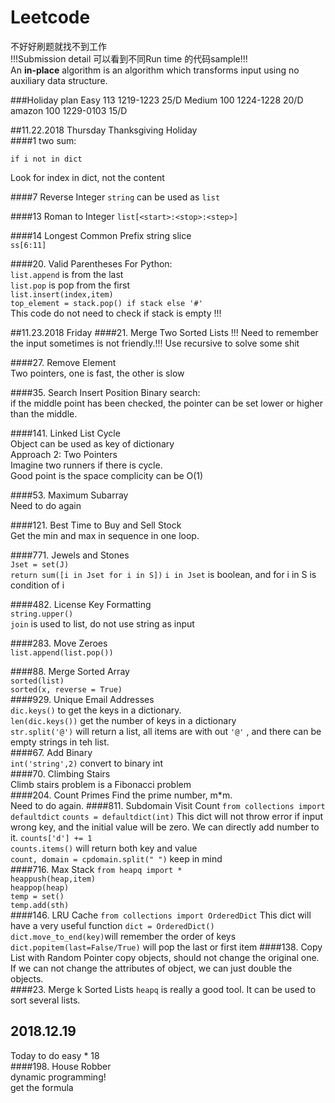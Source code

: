 # Leetcode
不好好刷题就找不到工作  
!!!Submission detail 可以看到不同Run time 的代码sample!!!  
An **in-place** algorithm is an algorithm which transforms input using no auxiliary data structure.  

###Holiday plan
Easy 113 1219-1223 25/D
Medium 100 1224-1228 20/D
amazon 100 1229-0103 15/D

##11.22.2018 Thursday Thanksgiving Holiday  
####1 two sum:

`if i not in dict`

Look for index in dict, not the content 

####7 Reverse Integer
`string` can be used as `list`

####13 Roman to Integer
`list[<start>:<stop>:<step>]`

####14 Longest Common Prefix
string slice  
`ss[6:11]`
 
####20. Valid Parentheses
For Python:  
`list.append` is from the last  
`list.pop` is pop from the first  
`list.insert(index,item)`    
`top_element = stack.pop() if stack else '#'`  
This code do not need to check if stack is empty !!!  

##11.23.2018 Friday
####21. Merge Two Sorted Lists
!!! Need to remember the input sometimes is not friendly.!!!
Use recursive to solve some shit

####27. Remove Element  
Two pointers, one is fast, the other is slow  

####35. Search Insert Position
Binary search:  
if the middle point has been checked, the pointer can be 
set lower or higher than the middle.  

####141. Linked List Cycle  
Object can be used as key of dictionary  
Approach 2: Two Pointers  
Imagine two runners if there is cycle.  
Good point is the space complicity can be O(1)  

####53. Maximum Subarray  
Need to do again  

####121. Best Time to Buy and Sell Stock  
Get the min and max in sequence in one loop.  

####771. Jewels and Stones  
`Jset = set(J)`  
`return sum([i in Jset for i in S])`
`i in Jset` is boolean, and for i in S is condition of i

####482. License Key Formatting  
`string.upper()`  
`join` is used to list, do not use string as input  

####283. Move Zeroes  
`list.append(list.pop())`  

####88. Merge Sorted Array  
`sorted(list)`  
`sorted(x, reverse = True) `  
####929. Unique Email Addresses  
`dic.keys()` to get the keys in a dictionary.  
`len(dic.keys())` get the number of keys in a dictionary  
`str.split('@')` will return a list, all items are with out `'@'` , and
there can be empty strings in teh list.  
####67. Add Binary  
`int('string',2)` convert to binary int  
####70. Climbing Stairs  
Climb stairs problem is a Fibonacci problem  
####204. Count Primes
Find the prime number, m*m.  
Need to do again.
####811. Subdomain Visit Count
`from collections import defaultdict`
`counts = defaultdict(int)`
This dict will not throw error if input wrong key,
and the initial value will be zero.
We can directly add number to it.
`counts['d'] += 1`  
`counts.items()` will return both key and value  
`count, domain = cpdomain.split(" ")` keep in mind  
####716. Max Stack
`from heapq import *`  
`heappush(heap,item)`  
`heappop(heap)`  
`temp = set()`  
`temp.add(sth)`  
####146. LRU Cache
`from collections import OrderedDict`
This dict will have a very useful function 
`dict = OrderedDict()`  
`dict.move_to_end(key)`will remember the order of keys
`dict.popitem(last=False/True)` will pop the last or first item
####138. Copy List with Random Pointer
copy objects, should not change the original
one. If we can not change the attributes of 
object, we can just double the objects.  
####23. Merge k Sorted Lists
`heapq` is really a good tool.
It can be used to sort several lists.

## 2018.12.19  
Today to do easy * 18  
####198. House Robber  
dynamic programming!  
get the formula  





